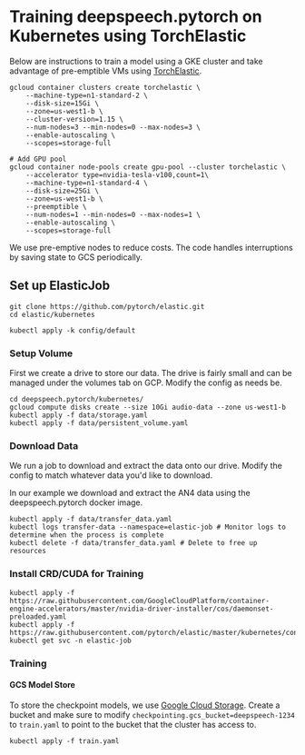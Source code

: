 # Training deepspeech.pytorch on Kubernetes using TorchElastic

Below are instructions to train a model using a GKE cluster and take advantage of pre-emptible VMs using [TorchElastic](https://pytorch.org/elastic/master/index.html). 

```
gcloud container clusters create torchelastic \
    --machine-type=n1-standard-2 \
    --disk-size=15Gi \
    --zone=us-west1-b \
    --cluster-version=1.15 \
    --num-nodes=3 --min-nodes=0 --max-nodes=3 \
    --enable-autoscaling \
    --scopes=storage-full

# Add GPU pool
gcloud container node-pools create gpu-pool --cluster torchelastic \
    --accelerator type=nvidia-tesla-v100,count=1\
    --machine-type=n1-standard-4 \
    --disk-size=25Gi \
    --zone=us-west1-b \
    --preemptible \
    --num-nodes=1 --min-nodes=0 --max-nodes=1 \
    --enable-autoscaling \
    --scopes=storage-full
```

We use pre-emptive nodes to reduce costs. The code handles interruptions by saving state to GCS periodically.

## Set up ElasticJob

```
git clone https://github.com/pytorch/elastic.git
cd elastic/kubernetes

kubectl apply -k config/default
```

### Setup Volume

First we create a drive to store our data. The drive is fairly small and can be managed under the volumes tab on GCP. Modify the config as needs be.

```
cd deepspeech.pytorch/kubernetes/
gcloud compute disks create --size 10Gi audio-data --zone us-west1-b
kubectl apply -f data/storage.yaml
kubectl apply -f data/persistent_volume.yaml
```

### Download Data

We run a job to download and extract the data onto our drive. Modify the config to match whatever data you'd like to download.

In our example we download and extract the AN4 data using the deepspeech.pytorch docker image.

```
kubectl apply -f data/transfer_data.yaml
kubectl logs transfer-data --namespace=elastic-job # Monitor logs to determine when the process is complete
kubectl delete -f data/transfer_data.yaml # Delete to free up resources
```

### Install CRD/CUDA for Training

```
kubectl apply -f https://raw.githubusercontent.com/GoogleCloudPlatform/container-engine-accelerators/master/nvidia-driver-installer/cos/daemonset-preloaded.yaml
kubectl apply -f https://raw.githubusercontent.com/pytorch/elastic/master/kubernetes/config/samples/etcd.yaml
kubectl get svc -n elastic-job
```

### Training

#### GCS Model Store

To store the checkpoint models, we use [Google Cloud Storage](https://cloud.google.com/storage). Create a bucket and make sure to modify `checkpointing.gcs_bucket=deepspeech-1234` to `train.yaml` to point to the bucket that the cluster has access to.

```
kubectl apply -f train.yaml
```
